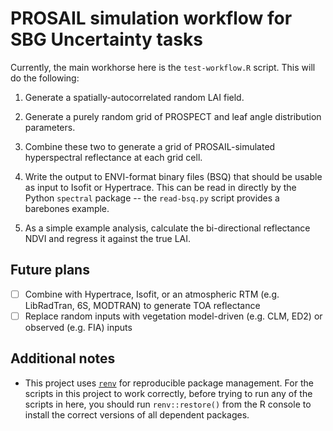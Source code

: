 # PROSAIL simulation workflow for SBG Uncertainty tasks

Currently, the main workhorse here is the `test-workflow.R` script.
This will do the following:

1. Generate a spatially-autocorrelated random LAI field.

2. Generate a purely random grid of PROSPECT and leaf angle distribution parameters.

3. Combine these two to generate a grid of PROSAIL-simulated hyperspectral reflectance at each grid cell.

4. Write the output to ENVI-format binary files (BSQ) that should be usable as input to Isofit or Hypertrace.
This can be read in directly by the Python `spectral` package -- the `read-bsq.py` script provides a barebones example.

5. As a simple example analysis, calculate the bi-directional reflectance NDVI and regress it against the true LAI.

## Future plans

- [ ] Combine with Hypertrace, Isofit, or an atmospheric RTM (e.g. LibRadTran, 6S, MODTRAN) to generate TOA reflectance
- [ ] Replace random inputs with vegetation model-driven (e.g. CLM, ED2) or observed (e.g. FIA) inputs

## Additional notes

- This project uses [`renv`](https://rstudio.github.io/renv/articles/renv.html) for reproducible package management.
For the scripts in this project to work correctly, before trying to run any of the scripts in here, you should run `renv::restore()` from the R console to install the correct versions of all dependent packages.
